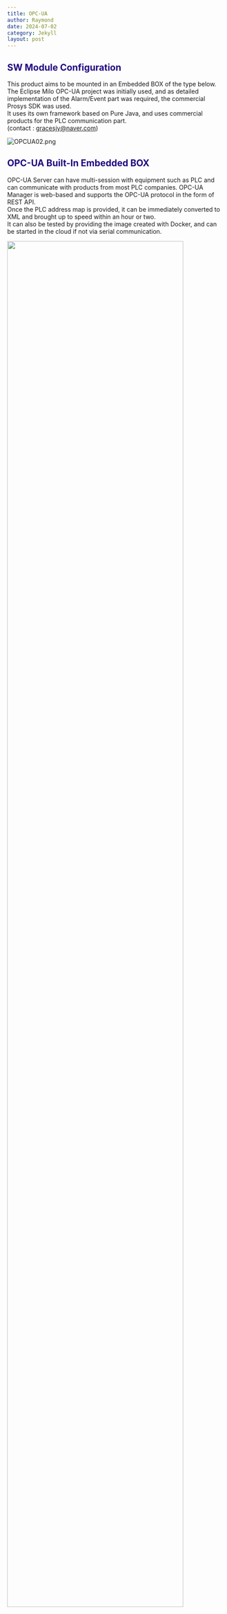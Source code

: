 ```yaml
---
title: OPC-UA
author: Raymond
date: 2024-07-02
category: Jekyll
layout: post
---
```


## <span style="color:#220580">SW Module Configuration</span>

This product aims to be mounted in an Embedded BOX of the type below.
The Eclipse Milo OPC-UA project was initially used, and as detailed implementation of the Alarm/Event part was required, 
the commercial Prosys SDK was used.<br>
It uses its own framework based on Pure Java, and uses commercial products for the PLC communication part.<br>
(contact : gracesjy@naver.com)

![OPCUA02.png](../assets/OPCUA01.png)

## <span style="color:#220580">OPC-UA Built-In Embedded BOX</span>
OPC-UA Server can have multi-session with equipment such as PLC and can communicate with products from most PLC companies. 
OPC-UA Manager is web-based and supports the OPC-UA protocol in the form of REST API.<br>
Once the PLC address map is provided, it can be immediately converted to XML and brought up to speed within an hour or two.<br>
It can also be tested by providing the image created with Docker, and can be started in the cloud if not via serial communication.

<img src="../assets/OPCUA02.png" width="90%" height="90%">

## <span style="color:#220580">Supported PLCs</span>
The supported PLCs are as follows:
<img src="../assets/SupportedPLCs.png" width="80%" height="80%">
------------------------------------------------
1. Melsec – A1E, MC, Fx Serial, Fx Links, ..
2. Siemens – S7-S1200, 1500, S300, S400, S200, PPI, MPI, ..
3. Modbus – RTU,Ascii, TCP, ..
4. Inovance PLC
5. Omron – Fins TCP/UDP, HostLink,
6. LS – XGB Cnet (over TCP)
7. Yokogawa Plc
8. MQTT
9. OPC-DA based on Microsoft DCOM
10. Fanuc
11. Custom Socket
12. REST API
13. ...
<br>

## <span style="color:#220580">Address Space</span>
An address space specifies the building blocks for exposing instances and type definitions.
When the OPC-UA server starts, it must perform address space configuration based on the defined environment file (opcua-map.xml).   
This configuration varies from device to device and can be configured by the manufacturer as needed and is not set in stone. 
Rather, it is necessary to classify and bind many parameters related to the device.


## <span style="color:#220580">Data Dictionary</span>
Structures such as Recipe are defined separately and simplified. This part is a bit tricky because it connects with everything.

![OPCUA_DataDictionary.png](../assets/OPCUA_DataDictionary.png)

## <span style="color:#220580">Data Access</span>
This function puts a lot of load on the BOX. This is because of real-time communication with the actual equipment, 
and the more the number called "Tag", the more load is given to the OS of the BOX.
(performance : 3,000 tags under 200ms with JAVA GC)

![OPCUA_DA.png](../assets/OPCUA_DA.png)

## <span style="color:#220580">Alarm and Conditions</span>
As a OPC-UA Client, UaExpert 3 Tabs, Events (including ALARMs), ALARMs, Event History (including ALARMs History)

![OPCUA_ALARM_AND_CONDITIONS.png](../assets/OPCUA_ALARM_AND_CONDITIONS.png)

## <span style="color:#220580">Event/Alarm History</span>
Using Event History Tab in UaExpert, You can see all alarms and events.   
OPC-UA servers contains this history in memory. (max limit : 10,000 - depends on configurations, and rotational memory management.)

![OPCUA_HISTORY.png](../assets/OPCUA_HISTORY.png)

## <span style="color:#220580">Historical Access</span>

![OPCUA_HISTORYACCESS.png](../assets/OPCUA_HISTORYACCESS.png)

## <span style="color:#220580">OPC-UA Manager for REST API Client</span>
OPC-UA Manager is provided for OPC-UA monitoring and configuration, and is based on Spring Boot + Vue.js, <br>
and has an OAth2 authentication system. <br> 
It provides a REST API and is intended for clients without an OPC-UA Stack.<br>
ie, Clients that do not have the OPC-UA module installed can access the facility using the REST API.<br>
It is a simple Python-based client as belows.

```
import sys
import requests
import json
import logging
import time


auth_server_url = "http://10.1.3.201:8080/api/oauth/token"
headers = {'authorization': 'Basic bXlBcHA6cGFzcw==', 'cache-control': 'no-cache', 
   'content-type' : 'application/x-www-form-urlencoded'}
token_req_payload = { 'grant_type': 'password', 'username': 'xxxxx', 
   'password': 'xxxxx' }

token_response = requests.post(auth_server_url, data=token_req_payload, verify=False, 
   allow_redirects=False, headers=headers)
print(token_response)

auth_token = token_response.json()['access_token']

' For Write Mode
headers = { 'Content-Type': 'application/json', 'Authorization' :  'Bearer ' +  auth_token }
write_body = {'nodeStr' : 'ns=3;s=Target100', 'value' : '999', 'custom' : 'false'}
data_url = 'http://10.1.3.201:8080/api/edge/opcua/write/data/value'
data_response = requests.post(data_url, data=json.dumps(write_body), headers=headers)
print(data_response)
print(data_response.json())

' For Read Mode
opcnodes = []
opcnodes.append({ 'nodeStr': 'ns=3;s=Target100'})
opcnodes.append({ 'nodeStr': 'ns=3;s=Target10'})
data_url = 'http://10.1.3.201:8080/api/edge/opcua/browse/data/multivalue'
data_response = requests.post(data_url, data=json.dumps(opcnodes), headers=headers)
print (data_response.json())
```




